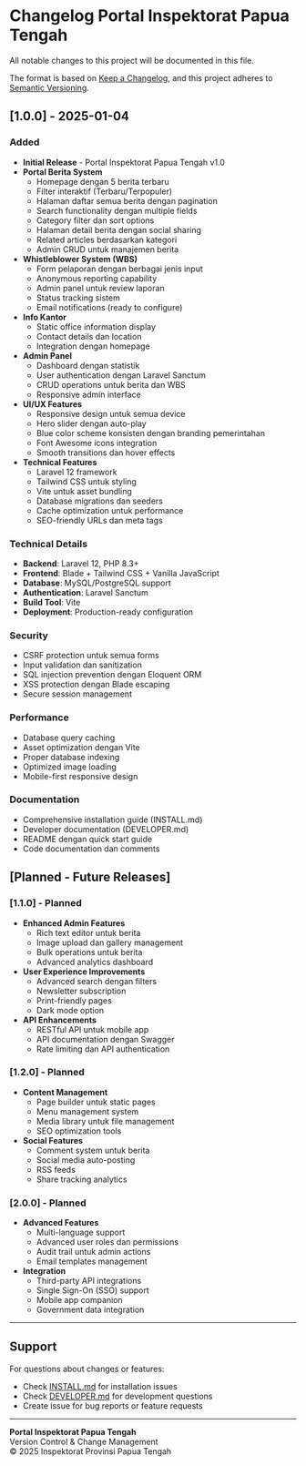 # Changelog Portal Inspektorat Papua Tengah

All notable changes to this project will be documented in this file.

The format is based on [Keep a Changelog](https://keepachangelog.com/en/1.0.0/),
and this project adheres to [Semantic Versioning](https://semver.org/spec/v2.0.0.html).

## [1.0.0] - 2025-01-04

### Added
- **Initial Release** - Portal Inspektorat Papua Tengah v1.0
- **Portal Berita System**
  - Homepage dengan 5 berita terbaru
  - Filter interaktif (Terbaru/Terpopuler)
  - Halaman daftar semua berita dengan pagination
  - Search functionality dengan multiple fields
  - Category filter dan sort options
  - Halaman detail berita dengan social sharing
  - Related articles berdasarkan kategori
  - Admin CRUD untuk manajemen berita
- **Whistleblower System (WBS)**
  - Form pelaporan dengan berbagai jenis input
  - Anonymous reporting capability
  - Admin panel untuk review laporan
  - Status tracking sistem
  - Email notifications (ready to configure)
- **Info Kantor**
  - Static office information display
  - Contact details dan location
  - Integration dengan homepage
- **Admin Panel**
  - Dashboard dengan statistik
  - User authentication dengan Laravel Sanctum
  - CRUD operations untuk berita dan WBS
  - Responsive admin interface
- **UI/UX Features**
  - Responsive design untuk semua device
  - Hero slider dengan auto-play
  - Blue color scheme konsisten dengan branding pemerintahan
  - Font Awesome icons integration
  - Smooth transitions dan hover effects
- **Technical Features**
  - Laravel 12 framework
  - Tailwind CSS untuk styling
  - Vite untuk asset bundling
  - Database migrations dan seeders
  - Cache optimization untuk performance
  - SEO-friendly URLs dan meta tags

### Technical Details
- **Backend**: Laravel 12, PHP 8.3+
- **Frontend**: Blade + Tailwind CSS + Vanilla JavaScript
- **Database**: MySQL/PostgreSQL support
- **Authentication**: Laravel Sanctum
- **Build Tool**: Vite
- **Deployment**: Production-ready configuration

### Security
- CSRF protection untuk semua forms
- Input validation dan sanitization
- SQL injection prevention dengan Eloquent ORM
- XSS protection dengan Blade escaping
- Secure session management

### Performance
- Database query caching
- Asset optimization dengan Vite
- Proper database indexing
- Optimized image loading
- Mobile-first responsive design

### Documentation
- Comprehensive installation guide (INSTALL.md)
- Developer documentation (DEVELOPER.md)
- README dengan quick start guide
- Code documentation dan comments

## [Planned - Future Releases]

### [1.1.0] - Planned
- **Enhanced Admin Features**
  - Rich text editor untuk berita
  - Image upload dan gallery management
  - Bulk operations untuk berita
  - Advanced analytics dashboard
- **User Experience Improvements**
  - Advanced search dengan filters
  - Newsletter subscription
  - Print-friendly pages
  - Dark mode option
- **API Enhancements**
  - RESTful API untuk mobile app
  - API documentation dengan Swagger
  - Rate limiting dan API authentication

### [1.2.0] - Planned
- **Content Management**
  - Page builder untuk static pages
  - Menu management system
  - Media library untuk file management
  - SEO optimization tools
- **Social Features**
  - Comment system untuk berita
  - Social media auto-posting
  - RSS feeds
  - Share tracking analytics

### [2.0.0] - Planned
- **Advanced Features**
  - Multi-language support
  - Advanced user roles dan permissions
  - Audit trail untuk admin actions
  - Email templates management
- **Integration**
  - Third-party API integrations
  - Single Sign-On (SSO) support
  - Mobile app companion
  - Government data integration

---

## Support

For questions about changes or features:
- Check [INSTALL.md](INSTALL.md) for installation issues
- Check [DEVELOPER.md](DEVELOPER.md) for development questions
- Create issue for bug reports or feature requests

---

**Portal Inspektorat Papua Tengah**  
Version Control & Change Management  
© 2025 Inspektorat Provinsi Papua Tengah
